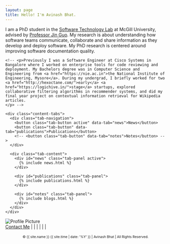 ```yaml
---
layout: page
title: Hello! I'm Avinash Bhat.
---
```


<div class="intro-section">
  <div class="intro-text">
    <p>
    I am a PhD student in the <a href="https://www.cs.mcgill.ca/~jguo/lab.html">Software Technology Lab</a> at McGill University, advised by <a href="https://www.cs.mcgill.ca/~jguo">Professor Jin Guo</a>. My research is about understanding how software teams communicate, collaborate and share information as they develop and deploy software. My PhD research is centered around improving software documentation quality. 
    </p>

    <!-- <p>Previously I was a Software Engineer at Cisco Systems in Bangalore where I worked on enterprise tools for code reviewing and deployment. My Bachelors degree was in Computer Science and Engineering from <a href="https://nie.ac.in">the National Institute of Engineering, Mysore</a>. During my undergrad, I briefly worked for two <a href="http://hexoctane.com/">early</a> <a href="https://logichive.in/">stage</a> startups, explored collaborative filtering algorithms in recommender systems, and did my final year project on contextual information retrieval for Wikipedia articles.
    </p> -->

    <div class="content-tabs">
      <div class="tab-navigation">
        <button class="tab-button active" data-tab="news">News</button>
        <button class="tab-button" data-tab="publications">Publications</button>
        <!-- <button class="tab-button" data-tab="notes">Notes</button> -->
      </div>

      <div class="tab-content">
        <div id="news" class="tab-panel active">
          {% include news.html %}
        </div>

        <div id="publications" class="tab-panel">
          {% include publications.html %}
        </div>

        <div id="notes" class="tab-panel">
          {% include blogs.html %}
        </div>
      </div>
    </div>
  </div>

  <div class="profile-section">
    <div class="profile-image">
      <img alt="Profile Picture" src="{{site.baseurl}}/assets/images/avinashbhat_image_2.jpeg" />
    </div>
    <div class="profile-links">
      <a href="https://forms.gle/J1m4PnHjNArTdMLN6" target="_blank">Contact Me</a> |
      <a href="https://scholar.google.com/citations?user=QzcrX98AAAAJ&hl" target="_blank"><i class="fa-brands fa-google-scholar"></i></a> |
      <a href="https://www.linkedin.com/in/aviinashbhat/" target="_blank"><i class="fa-brands fa-linkedin-in"></i></a> |
      <a href="https://github.com/avinashbhat" target="_blank"><i class="fa-brands fa-github"></i></a> |
      <a href="https://twitter.com/aviinashbhat" target="_blank"><i class="fa-brands fa-x-twitter"></i></a> |
      <a href="https://hci.social/@avinash" target="_blank"><i class="fa-brands fa-mastodon"></i></a> |
      <a href="https://bsky.app/profile/aviinashbhat.bsky.social" target="_blank"><i class="fa-brands fa-bluesky"></i></a>
    </div>
  </div>
</div>
<br>
<div style="text-align: center; font-size: 75%;">
    &copy; {{ site.name }} {{ site.time | date: '%Y' }} | Avinash Bhat | All Rights Reserved.  
</div>

